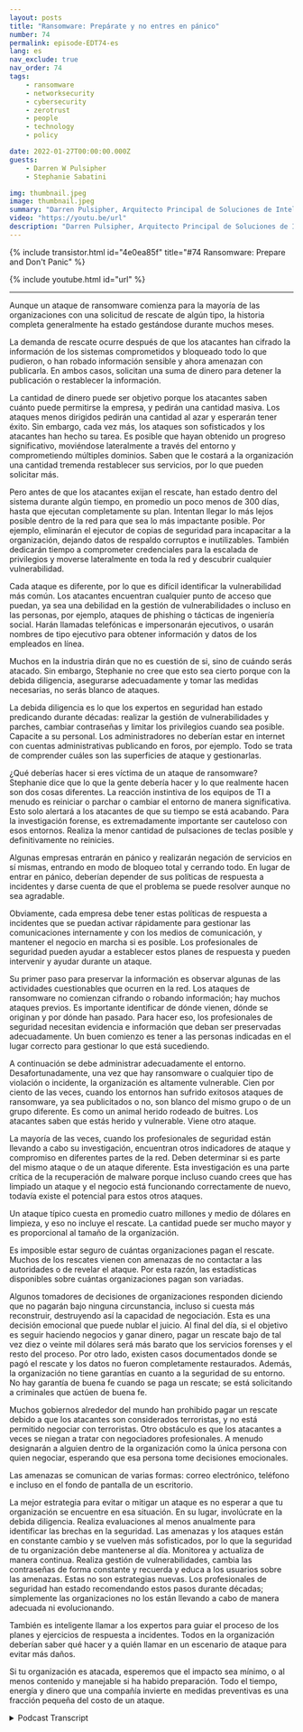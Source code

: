 ```yaml
---
layout: posts
title: "Ransomware: Prepárate y no entres en pánico"
number: 74
permalink: episode-EDT74-es
lang: es
nav_exclude: true
nav_order: 74
tags:
    - ransomware
    - networksecurity
    - cybersecurity
    - zerotrust
    - people
    - technology
    - policy

date: 2022-01-27T00:00:00.000Z
guests:
    - Darren W Pulsipher
    - Stephanie Sabatini

img: thumbnail.jpeg
image: thumbnail.jpeg
summary: "Darren Pulsipher, Arquitecto Principal de Soluciones de Intel, habla con Stephanie Sabatini, Directora Senior de Servicios Profesionales de Hitachi Systems Security, sobre la prevención y preparación para ataques de ransomware y qué hacer si tu organización es atacada."
video: "https://youtu.be/url"
description: "Darren Pulsipher, Arquitecto Principal de Soluciones de Intel, habla con Stephanie Sabatini, Directora Senior de Servicios Profesionales de Hitachi Systems Security, sobre la prevención y preparación para ataques de ransomware y qué hacer si tu organización es atacada."
---
```


<div>
{% include transistor.html id="4e0ea85f" title="#74 Ransomware: Prepare and Don't Panic" %}

{% include youtube.html id="url" %}
</div>

---

Aunque un ataque de ransomware comienza para la mayoría de las organizaciones con una solicitud de rescate de algún tipo, la historia completa generalmente ha estado gestándose durante muchos meses.

La demanda de rescate ocurre después de que los atacantes han cifrado la información de los sistemas comprometidos y bloqueado todo lo que pudieron, o han robado información sensible y ahora amenazan con publicarla. En ambos casos, solicitan una suma de dinero para detener la publicación o restablecer la información.

La cantidad de dinero puede ser objetivo porque los atacantes saben cuánto puede permitirse la empresa, y pedirán una cantidad masiva. Los ataques menos dirigidos pedirán una cantidad al azar y esperarán tener éxito. Sin embargo, cada vez más, los ataques son sofisticados y los atacantes han hecho su tarea. Es posible que hayan obtenido un progreso significativo, moviéndose lateralmente a través del entorno y comprometiendo múltiples dominios. Saben que le costará a la organización una cantidad tremenda restablecer sus servicios, por lo que pueden solicitar más.

Pero antes de que los atacantes exijan el rescate, han estado dentro del sistema durante algún tiempo, en promedio un poco menos de 300 días, hasta que ejecutan completamente su plan. Intentan llegar lo más lejos posible dentro de la red para que sea lo más impactante posible. Por ejemplo, eliminarán el ejecutor de copias de seguridad para incapacitar a la organización, dejando datos de respaldo corruptos e inutilizables. También dedicarán tiempo a comprometer credenciales para la escalada de privilegios y moverse lateralmente en toda la red y descubrir cualquier vulnerabilidad.

Cada ataque es diferente, por lo que es difícil identificar la vulnerabilidad más común. Los atacantes encuentran cualquier punto de acceso que puedan, ya sea una debilidad en la gestión de vulnerabilidades o incluso en las personas, por ejemplo, ataques de phishing o tácticas de ingeniería social. Harán llamadas telefónicas e impersonarán ejecutivos, o usarán nombres de tipo ejecutivo para obtener información y datos de los empleados en línea.

Muchos en la industria dirán que no es cuestión de si, sino de cuándo serás atacado. Sin embargo, Stephanie no cree que esto sea cierto porque con la debida diligencia, asegurarse adecuadamente y tomar las medidas necesarias, no serás blanco de ataques.

La debida diligencia es lo que los expertos en seguridad han estado predicando durante décadas: realizar la gestión de vulnerabilidades y parches, cambiar contraseñas y limitar los privilegios cuando sea posible. Capacite a su personal. Los administradores no deberían estar en internet con cuentas administrativas publicando en foros, por ejemplo. Todo se trata de comprender cuáles son las superficies de ataque y gestionarlas.

¿Qué deberías hacer si eres víctima de un ataque de ransomware? Stephanie dice que lo que la gente debería hacer y lo que realmente hacen son dos cosas diferentes. La reacción instintiva de los equipos de TI a menudo es reiniciar o parchar o cambiar el entorno de manera significativa. Esto solo alertará a los atacantes de que su tiempo se está acabando. Para la investigación forense, es extremadamente importante ser cauteloso con esos entornos. Realiza la menor cantidad de pulsaciones de teclas posible y definitivamente no reinicies.

Algunas empresas entrarán en pánico y realizarán negación de servicios en sí mismas, entrando en modo de bloqueo total y cerrando todo. En lugar de entrar en pánico, deberían depender de sus políticas de respuesta a incidentes y darse cuenta de que el problema se puede resolver aunque no sea agradable.

Obviamente, cada empresa debe tener estas políticas de respuesta a incidentes que se puedan activar rápidamente para gestionar las comunicaciones internamente y con los medios de comunicación, y mantener el negocio en marcha si es posible. Los profesionales de seguridad pueden ayudar a establecer estos planes de respuesta y pueden intervenir y ayudar durante un ataque.

Su primer paso para preservar la información es observar algunas de las actividades cuestionables que ocurren en la red. Los ataques de ransomware no comienzan cifrando o robando información; hay muchos ataques previos. Es importante identificar de dónde vienen, dónde se originan y por dónde han pasado. Para hacer eso, los profesionales de seguridad necesitan evidencia e información que deban ser preservadas adecuadamente. Un buen comienzo es tener a las personas indicadas en el lugar correcto para gestionar lo que está sucediendo.

A continuación se debe administrar adecuadamente el entorno. Desafortunadamente, una vez que hay ransomware o cualquier tipo de violación o incidente, la organización es altamente vulnerable. Cien por ciento de las veces, cuando los entornos han sufrido exitosos ataques de ransomware, ya sea publicitados o no, son blanco del mismo grupo o de un grupo diferente. Es como un animal herido rodeado de buitres. Los atacantes saben que estás herido y vulnerable. Viene otro ataque.

La mayoría de las veces, cuando los profesionales de seguridad están llevando a cabo su investigación, encuentran otros indicadores de ataque y compromiso en diferentes partes de la red. Deben determinar si es parte del mismo ataque o de un ataque diferente. Esta investigación es una parte crítica de la recuperación de malware porque incluso cuando crees que has limpiado un ataque y el negocio está funcionando correctamente de nuevo, todavía existe el potencial para estos otros ataques.

Un ataque típico cuesta en promedio cuatro millones y medio de dólares en limpieza, y eso no incluye el rescate. La cantidad puede ser mucho mayor y es proporcional al tamaño de la organización.

Es imposible estar seguro de cuántas organizaciones pagan el rescate. Muchos de los rescates vienen con amenazas de no contactar a las autoridades o de revelar el ataque. Por esta razón, las estadísticas disponibles sobre cuántas organizaciones pagan son variadas.

Algunos tomadores de decisiones de organizaciones responden diciendo que no pagarán bajo ninguna circunstancia, incluso si cuesta más reconstruir, destruyendo así la capacidad de negociación. Esta es una decisión emocional que puede nublar el juicio. Al final del día, si el objetivo es seguir haciendo negocios y ganar dinero, pagar un rescate bajo de tal vez diez o veinte mil dólares será más barato que los servicios forenses y el resto del proceso. Por otro lado, existen casos documentados donde se pagó el rescate y los datos no fueron completamente restaurados. Además, la organización no tiene garantías en cuanto a la seguridad de su entorno. No hay garantía de buena fe cuando se paga un rescate; se está solicitando a criminales que actúen de buena fe.

Muchos gobiernos alrededor del mundo han prohibido pagar un rescate debido a que los atacantes son considerados terroristas, y no está permitido negociar con terroristas. Otro obstáculo es que los atacantes a veces se niegan a tratar con negociadores profesionales. A menudo designarán a alguien dentro de la organización como la única persona con quien negociar, esperando que esa persona tome decisiones emocionales.

Las amenazas se comunican de varias formas: correo electrónico, teléfono e incluso en el fondo de pantalla de un escritorio.

La mejor estrategia para evitar o mitigar un ataque es no esperar a que tu organización se encuentre en esa situación. En su lugar, involúcrate en la debida diligencia. Realiza evaluaciones al menos anualmente para identificar las brechas en la seguridad. Las amenazas y los ataques están en constante cambio y se vuelven más sofisticados, por lo que la seguridad de tu organización debe mantenerse al día. Monitorea y actualiza de manera continua. Realiza gestión de vulnerabilidades, cambia las contraseñas de forma constante y recuerda y educa a los usuarios sobre las amenazas. Estas no son estrategias nuevas. Los profesionales de seguridad han estado recomendando estos pasos durante décadas; simplemente las organizaciones no los están llevando a cabo de manera adecuada ni evolucionando.

También es inteligente llamar a los expertos para guiar el proceso de los planes y ejercicios de respuesta a incidentes. Todos en la organización deberían saber qué hacer y a quién llamar en un escenario de ataque para evitar más daños.

Si tu organización es atacada, esperemos que el impacto sea mínimo, o al menos contenido y manejable si ha habido preparación. Todo el tiempo, energía y dinero que una compañía invierte en medidas preventivas es una fracción pequeña del costo de un ataque.



<details>
<summary> Podcast Transcript </summary>

<p></p>

</details>
